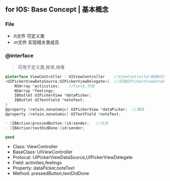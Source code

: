 ## for IOS: Base Concept | 基本概念

### File
- .h文件 可定义类
- .m文件 实现相关类成员

### @interface
>可用于定义类,枚举,块等
```objectivec
@interface ViewController : UIViewController    //ViewController继承UIViewController类
<UIPickerViewDataSource,UIPickerViewDelegate>{  //实现UIPickerViewDataSource,UIPickerViewDelegate协议,对应Java中的接口
    NSArray *activities;    //Field,字段
    NSArray *feelings;
    IBOutlet UIPickerView *dataPicker;
    IBOutlet UITextField *noteText;
}
@property (retain,nonatomic) UIPickerView *dataPicker;  //属性
@property (retain,nonatomic) UITextField *noteText;

- (IBAction)pressedButton:(id)sender;   //方法
- (IBAction)textDidDone:(id)sender;

@end
```
- Class: ViewController
- BaseClass: UIViewController
- Protocal: UIPickerViewDataSource,UIPickerViewDelegate
- Field: activities,feelings
- Property: dataPicker,noteText
- Method: pressedButton,textDidDone
